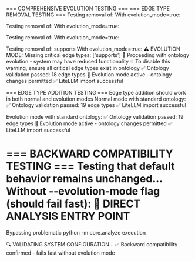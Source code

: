 === COMPREHENSIVE EVOLUTION TESTING ===
=== EDGE TYPE REMOVAL TESTING ===
Testing removal of: 
With evolution_mode=true:

Testing removal of: 
With evolution_mode=true:

Testing removal of: 
With evolution_mode=true:

Testing removal of: supports
With evolution_mode=true:
⚠️  EVOLUTION MODE: Missing critical edge types: ['supports']
🧬 Proceeding with ontology evolution - system may have reduced functionality
💡 To disable this warning, ensure all critical edge types exist in ontology
✅ Ontology validation passed: 18 edge types
🧬 Evolution mode active - ontology changes permitted
✅ LiteLLM import successful

=== EDGE TYPE ADDITION TESTING ===
Edge type addition should work in both normal and evolution modes
Normal mode with standard ontology:
✅ Ontology validation passed: 19 edge types
✅ LiteLLM import successful

Evolution mode with standard ontology:
✅ Ontology validation passed: 19 edge types
🧬 Evolution mode active - ontology changes permitted
✅ LiteLLM import successful

=== BACKWARD COMPATIBILITY TESTING ===
Testing that default behavior remains unchanged...
Without --evolution-mode flag (should fail fast):
🚀 DIRECT ANALYSIS ENTRY POINT
===============================
Bypassing problematic python -m core.analyze execution

🔍 VALIDATING SYSTEM CONFIGURATION...
✅ Backward compatibility confirmed - fails fast without evolution mode
